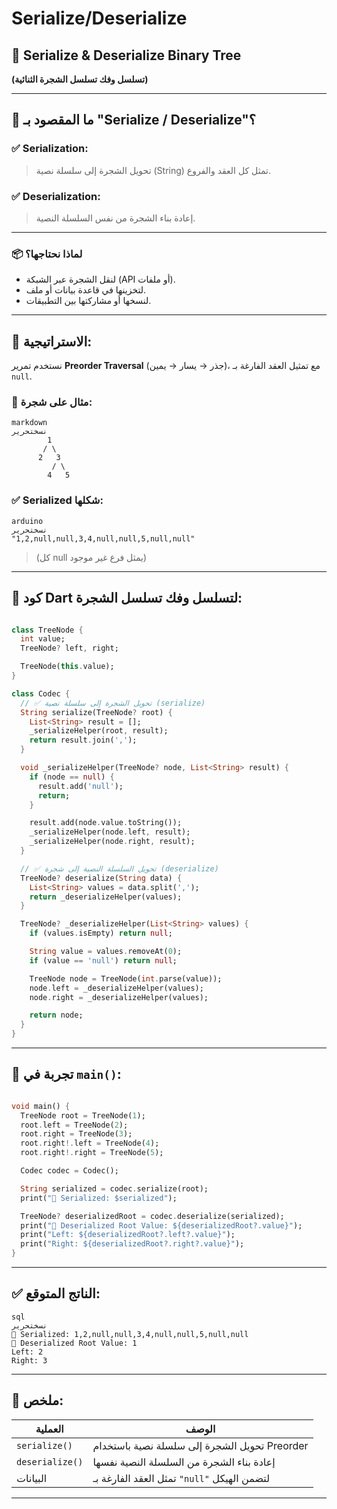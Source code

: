 # Serialize/Deserialize

## 🔄 Serialize & Deserialize Binary Tree

**(تسلسل وفك تسلسل الشجرة الثنائية)**

---

## 🎯 ما المقصود بـ "Serialize / Deserialize"؟

### ✅ Serialization:

> تحويل الشجرة إلى سلسلة نصية (String) تمثل كل العقد والفروع.
> 

### ✅ Deserialization:

> إعادة بناء الشجرة من نفس السلسلة النصية.
> 

---

### 📦 لماذا نحتاجها؟

- لنقل الشجرة عبر الشبكة (API أو ملفات).
- لتخزينها في قاعدة بيانات أو ملف.
- لنسخها أو مشاركتها بين التطبيقات.

---

## 🧠 الاستراتيجية:

نستخدم تمرير **Preorder Traversal** (جذر → يسار → يمين)، مع تمثيل العقد الفارغة بـ `null`.

### 📘 مثال على شجرة:

```
markdown
نسختحرير
        1
       / \
      2   3
         / \
        4   5

```

### ✅ Serialized شكلها:

```
arduino
نسختحرير
"1,2,null,null,3,4,null,null,5,null,null"

```

> (كل null يمثل فرع غير موجود)
> 

---

## 🔧 كود Dart لتسلسل وفك تسلسل الشجرة:

```dart

class TreeNode {
  int value;
  TreeNode? left, right;

  TreeNode(this.value);
}

class Codec {
  // ✅ تحويل الشجرة إلى سلسلة نصية (serialize)
  String serialize(TreeNode? root) {
    List<String> result = [];
    _serializeHelper(root, result);
    return result.join(',');
  }

  void _serializeHelper(TreeNode? node, List<String> result) {
    if (node == null) {
      result.add('null');
      return;
    }

    result.add(node.value.toString());
    _serializeHelper(node.left, result);
    _serializeHelper(node.right, result);
  }

  // ✅ تحويل السلسلة النصية إلى شجرة (deserialize)
  TreeNode? deserialize(String data) {
    List<String> values = data.split(',');
    return _deserializeHelper(values);
  }

  TreeNode? _deserializeHelper(List<String> values) {
    if (values.isEmpty) return null;

    String value = values.removeAt(0);
    if (value == 'null') return null;

    TreeNode node = TreeNode(int.parse(value));
    node.left = _deserializeHelper(values);
    node.right = _deserializeHelper(values);

    return node;
  }
}

```

---

## 🧪 تجربة في `main()`:

```dart

void main() {
  TreeNode root = TreeNode(1);
  root.left = TreeNode(2);
  root.right = TreeNode(3);
  root.right!.left = TreeNode(4);
  root.right!.right = TreeNode(5);

  Codec codec = Codec();

  String serialized = codec.serialize(root);
  print("📝 Serialized: $serialized");

  TreeNode? deserializedRoot = codec.deserialize(serialized);
  print("🌳 Deserialized Root Value: ${deserializedRoot?.value}");
  print("Left: ${deserializedRoot?.left?.value}");
  print("Right: ${deserializedRoot?.right?.value}");
}

```

---

## ✅ الناتج المتوقع:

```
sql
نسختحرير
📝 Serialized: 1,2,null,null,3,4,null,null,5,null,null
🌳 Deserialized Root Value: 1
Left: 2
Right: 3

```

---

## 📌 ملخص:

| العملية | الوصف |
| --- | --- |
| `serialize()` | تحويل الشجرة إلى سلسلة نصية باستخدام Preorder |
| `deserialize()` | إعادة بناء الشجرة من السلسلة النصية نفسها |
| البيانات | تمثل العقد الفارغة بـ `"null"` لتضمن الهيكل |

---